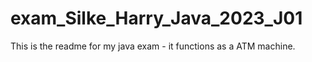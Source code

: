 # exam_Silke_Harry_Java_2023_J01

This is the readme for my java exam - it functions as a ATM machine.  
